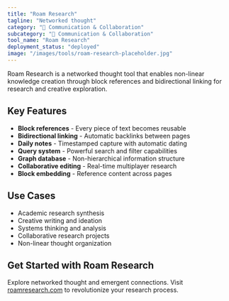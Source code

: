 ```yaml
---
title: "Roam Research"
tagline: "Networked thought"
category: "💬 Communication & Collaboration"
subcategory: "💬 Communication & Collaboration"
tool_name: "Roam Research"
deployment_status: "deployed"
image: "/images/tools/roam-research-placeholder.jpg"
---
```

Roam Research is a networked thought tool that enables non-linear knowledge creation through block references and bidirectional linking for research and creative exploration.

## Key Features

- **Block references** - Every piece of text becomes reusable
- **Bidirectional linking** - Automatic backlinks between pages
- **Daily notes** - Timestamped capture with automatic dating
- **Query system** - Powerful search and filter capabilities
- **Graph database** - Non-hierarchical information structure
- **Collaborative editing** - Real-time multiplayer research
- **Block embedding** - Reference content across pages

## Use Cases

- Academic research synthesis
- Creative writing and ideation
- Systems thinking and analysis
- Collaborative research projects
- Non-linear thought organization

## Get Started with Roam Research

Explore networked thought and emergent connections. Visit [roamresearch.com](https://roamresearch.com) to revolutionize your research process.